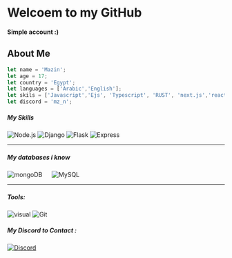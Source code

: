 # Welcoem to my GitHub
**Simple account :)**
## About Me
```js
let name = 'Mazin';
let age = 17;
let country = 'Egypt';
let languages = ['Arabic','English'];
let skils = ['Javascript','Ejs', 'Typescript', 'RUST', 'next.js','react']
let discord = 'mz_n';
```
<h5>My Skills</h5>
<div align="left">

  ![Node.js](https://img.shields.io/badge/Node.js-339933?style=flat-square&logo=nodedotjs&logoColor=white)
  ![Django](https://img.shields.io/badge/Django-092E20?style=flat-square&logo=django&logoColor=white)
  ![Flask](https://img.shields.io/badge/Flask-000000?style=flat-square&logo=flask&logoColor=white)
  ![Express](https://img.shields.io/badge/Express-000000?style=flat-square&logo=express&logoColor=white)
    </div>

<hr>
<h5>My databases i know</h5> 
  <p align="left">
    <img alt="mongoDB" src ="https://img.shields.io/badge/Mongodb-07AC4F?style=for-the-badge&logo=mongodb&logoColor=white"/>
    &emsp;
    <img alt="MySQL" src="https://img.shields.io/badge/MySQL-00618B?style=for-the-badge&logo=mysql&logoColor=white"/>
    </p>
<hr>
  <h5> Tools:</h5>
    <p align="left">
      <img alt="visual" src="https://img.shields.io/badge/Visual_Studio_Code-3d3d3d?style=for-the-badge&logo=visual%20studio%20code&logoColor=0078D4"/>
    <img alt="Git" src="https://img.shields.io/badge/Git-f34f29?style=for-the-badge&logo=Git&logoColor=white"/>
    </p>
        <h5> My Discord to Contact :</h5>
<a href="https://discord.com/users/618078478755037185"><img alt="Discord" src="https://img.shields.io/badge/Discord-7289d9?style=for-the-badge&logo=Discord&logoColor=ffffff"/></a>
